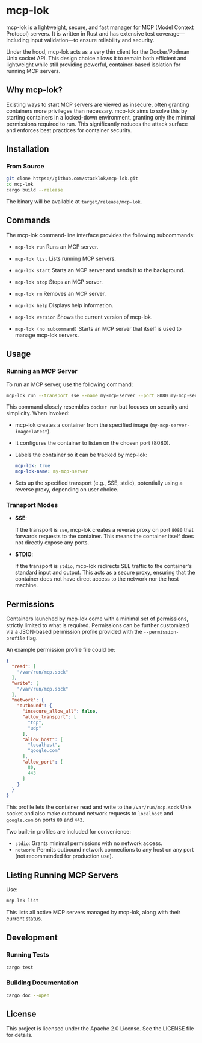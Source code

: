 # mcp-lok

mcp-lok is a lightweight, secure, and fast manager for MCP (Model Context Protocol) servers. It is written in Rust and has extensive test coverage—including input validation—to ensure reliability and security.

Under the hood, mcp-lok acts as a very thin client for the Docker/Podman Unix socket API. This design choice allows it to remain both efficient and lightweight while still providing powerful, container-based isolation for running MCP servers.

## Why mcp-lok?

Existing ways to start MCP servers are viewed as insecure, often granting containers more privileges than necessary. mcp-lok aims to solve this by starting containers in a locked-down environment, granting only the minimal permissions required to run. This significantly reduces the attack surface and enforces best practices for container security.

## Installation

### From Source

```bash
git clone https://github.com/stacklok/mcp-lok.git
cd mcp-lok
cargo build --release
```

The binary will be available at `target/release/mcp-lok`.

## Commands

The mcp-lok command-line interface provides the following subcommands:

* `mcp-lok run` Runs an MCP server.

* `mcp-lok list` Lists running MCP servers.

* `mcp-lok start` Starts an MCP server and sends it to the background.

* `mcp-lok stop` Stops an MCP server.

* `mcp-lok rm` Removes an MCP server.

* `mcp-lok help` Displays help information.

* `mcp-lok version` Shows the current version of mcp-lok.

* `mcp-lok (no subcommand)` Starts an MCP server that itself is used to manage mcp-lok servers.

## Usage

### Running an MCP Server

To run an MCP server, use the following command:

```bash
mcp-lok run --transport sse --name my-mcp-server --port 8080 my-mcp-server-image:latest -- my-mcp-server-args
```

This command closely resembles `docker run` but focuses on security and simplicity. When invoked:

* mcp-lok creates a container from the specified image (`my-mcp-server-image:latest`).

* It configures the container to listen on the chosen port (8080).

* Labels the container so it can be tracked by mcp-lok:

    ```yaml
    mcp-lok: true
    mcp-lok-name: my-mcp-server
    ```

* Sets up the specified transport (e.g., SSE, stdio), potentially using a reverse proxy, depending on user choice.

### Transport Modes

* **SSE**:

    If the transport is `sse`, mcp-lok creates a reverse proxy on port `8080` that forwards requests to the container. This means the container itself does not directly expose any ports.

* **STDIO**:

    If the transport is `stdio`, mcp-lok redirects SEE traffic to the container's standard input and output.
    This acts as a secure proxy, ensuring that the container does not have direct access to the network nor
    the host machine.

## Permissions

Containers launched by mcp-lok come with a minimal set of permissions, strictly limited to what is required. Permissions can be further customized via a JSON-based permission profile provided with the `--permission-profile` flag.

An example permission profile file could be:

```json
{
  "read": [
    "/var/run/mcp.sock"
  ],
  "write": [
    "/var/run/mcp.sock"
  ],
  "network": {
    "outbound": {
      "insecure_allow_all": false,
      "allow_transport": [
        "tcp",
        "udp"
      ],
      "allow_host": [
        "localhost",
        "google.com"
      ],
      "allow_port": [
        80,
        443
      ]
    }
  }
}
```

This profile lets the container read and write to the `/var/run/mcp.sock` Unix socket and also make outbound network requests to `localhost` and `google.com` on ports `80` and `443`.

Two built-in profiles are included for convenience:

* `stdio`: Grants minimal permissions with no network access.
* `network`: Permits outbound network connections to any host on any port (not recommended for production use).

## Listing Running MCP Servers

Use:

```bash
mcp-lok list
```

This lists all active MCP servers managed by mcp-lok, along with their current status.

## Development

### Running Tests

```bash
cargo test
```

### Building Documentation

```bash
cargo doc --open
```

## License

This project is licensed under the Apache 2.0 License. See the LICENSE file for details.